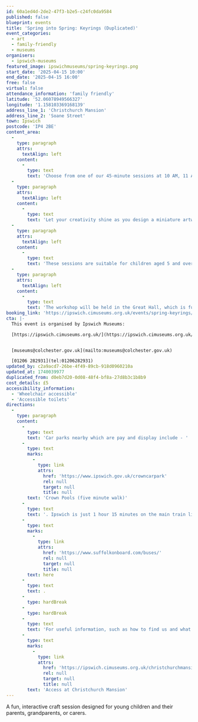 ```yaml
---
id: 60a1ed4d-2de2-47f3-b2e5-c24fc0da9584
published: false
blueprint: events
title: 'Spring into Spring: Keyrings (Duplicated)'
event_categories:
  - art
  - family-friendly
  - museums
organisers:
  - ipswich-museums
featured_image: ipswichmuseums/spring-keyrings.png
start_date: '2025-04-15 10:00'
end_date: '2025-04-15 16:00'
free: false
virtual: false
attendance_information: 'family friendly'
latitude: '52.06078949566327'
longitude: '1.158103369168139'
address_line_1: 'Christchurch Mansion'
address_line_2: 'Soane Street'
town: Ipswich
postcode: 'IP4 2BE'
content_area:
  -
    type: paragraph
    attrs:
      textAlign: left
    content:
      -
        type: text
        text: 'Choose from one of our 45-minute sessions at 10 AM, 11 AM, 1 PM, 2 PM, or 3 PM, and create your own badge and keyring inspired by Easter or spring.'
  -
    type: paragraph
    attrs:
      textAlign: left
    content:
      -
        type: text
        text: 'Let your creativity shine as you design a miniature artwork, which will be transformed into a badge and keyring for you to take home. You’ll also have the chance to make a beautifully decorated Easter card. All materials and equipment are provided, and our artist will provide full guidance.'
  -
    type: paragraph
    attrs:
      textAlign: left
    content:
      -
        type: text
        text: 'These sessions are suitable for children aged 5 and over, accompanied by a parent or carer who must remain throughout. Younger children are welcome but may find some activities challenging.'
  -
    type: paragraph
    attrs:
      textAlign: left
    content:
      -
        type: text
        text: 'The workshop will be held in the Great Hall, which is fully accessible and located on the ground floor. Come along and get creative!'
booking_link: 'https://ipswich.cimuseums.org.uk/events/spring-keyrings/'
cta: |-
  This event is organised by Ipswich Museums:

  [https://ipswich.cimuseums.org.uk/](https://ipswich.cimuseums.org.uk/) 


  [museums@colchester.gov.uk](mailto:museums@colchester.gov.uk)

  [01206 282931](tel:01206282931)
updated_by: c2a9acd7-26be-4f49-89cb-918d0960210a
updated_at: 1740039977
duplicated_from: d0eb7d20-0d08-48f4-bf8a-27d8b3c1b8b9
cost_details: £5
accessibility_information:
  - 'Wheelchair accessible'
  - 'Accessible toilets'
directions:
  -
    type: paragraph
    content:
      -
        type: text
        text: 'Car parks nearby which are pay and display include - '
      -
        type: text
        marks:
          -
            type: link
            attrs:
              href: 'https://www.ipswich.gov.uk/crowncarpark'
              rel: null
              target: null
              title: null
        text: 'Crown Pools (five minute walk)'
      -
        type: text
        text: '. Ipswich is just 1 hour 15 minutes on the main train line from London to Norwich.  Arriving at Ipswich Station the museum is approximately 20 minute walk or short bus ride to the town centre. The museum is a five minute walk from Tower Ramparts bus station in the town centre - see the latest bus timetables '
      -
        type: text
        marks:
          -
            type: link
            attrs:
              href: 'https://www.suffolkonboard.com/buses/'
              rel: null
              target: null
              title: null
        text: here
      -
        type: text
        text: .
      -
        type: hardBreak
      -
        type: hardBreak
      -
        type: text
        text: 'For useful information, such as how to find us and what facilities Christchurch Mansion has, we recommend reading our Access information: '
      -
        type: text
        marks:
          -
            type: link
            attrs:
              href: 'https://ipswich.cimuseums.org.uk/christchurchmansionaccess/'
              rel: null
              target: null
              title: null
        text: 'Access at Christchurch Mansion'
---
```

A fun, interactive craft session designed for young children and their parents, grandparents, or carers.